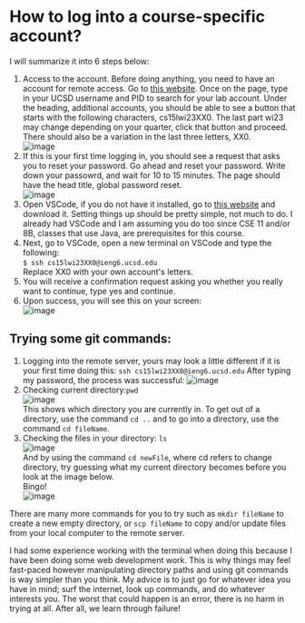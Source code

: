 # How to log into a course-specific account?
I will summarize it into 6 steps below:
1. Access to the account. Before doing anything, you need to have an account for remote access. Go to [this website](https://sdacs.ucsd.edu/~icc/index.php). Once on the page, type in your UCSD username and PID to search for your lab account. Under the heading, additional accounts, you should be able to see a button that starts with the following
characters, cs15lwi23XX0. The last part wi23 may change depending on your quarter, click that button and proceed. There should also be a variation in the last three letters, XX0.    
![image](https://user-images.githubusercontent.com/122484250/211909679-83208c7b-8907-4e7f-ae22-3bf85738c8ed.png)
2. If this is your first time logging in, you should see a request that asks you to reset your password. Go ahead and reset your password. Write down your passowrd, and wait for 10 to 15 minutes. The page should have the head title, global password reset.  
![image](https://user-images.githubusercontent.com/122484250/211909856-d95b3394-f469-4174-9871-fbae072a3472.png) 
3. Open VSCode, if you do not have it installed, go to [this website](https://code.visualstudio.com/) and download it. Setting things up should be pretty simple, not much to do. I already had VSCode and I am assuming you do too since CSE 11 and/or 8B, classes that use Java, are prerequisites for this course.
5. Next, go to VSCode, open a new terminal on VSCode and type the following: <br>
`$ ssh cs15lwi23XX0@ieng6.ucsd.edu` <br>
Replace XX0 with your own account's letters.
5. You will receive a confirmation request asking you whether you really want to continue, type yes and continue.
6. Upon success, you will see this on your screen:  
![image](https://user-images.githubusercontent.com/122484250/211909019-143e22c9-95e7-49db-a7c9-868ff4f94b03.png)

## Trying some git commands:
1. Logging into the remote server, yours may look a little different if it is your first time doing this:
`ssh cs15lwi23XX0@ieng6.ucsd.edu`
After typing my password, the process was successful:
![image](https://user-images.githubusercontent.com/122484250/214970841-d180ddc9-f6db-48e1-b6fb-3af3608e9caf.png)
2. Checking current directory:`pwd` <br>
![image](https://user-images.githubusercontent.com/122484250/214968450-dac427b1-c006-4204-a987-141411225f09.png) <br>
This shows which directory you are currently in. To get out of a directory, use the command `cd ..` and to go into a directory, use the command `cd fileName`.
3. Checking the files in your directory: `ls` <br>
![image](https://user-images.githubusercontent.com/122484250/214968723-3e4b46e4-ca42-4203-bb13-acd8aedde73e.png) <br>
And by using the command `cd newFile`, where cd refers to change directory, try guessing what my current directory becomes before you look at the image below. <br>
Bingo! <br>
![image](https://user-images.githubusercontent.com/122484250/214968860-451b0d46-0cca-475c-9a24-ae278e9c3965.png) <br>

There are many more commands for you to try such as `mkdir fileName` to create a new empty directory, or `scp fileName` to copy and/or update files from your local computer to the remote server.


I had some experience working with the terminal when doing this because I have been doing some web development work. This is why things may feel fast-paced however manipulating directory paths and using git commands is way simpler than you think. My advice is to just go for whatever idea you have in mind; surf the internet, look up commands, and do whatever interests you. The worst that could happen is an error, there is no harm in trying at all. After all, we learn through failure!
